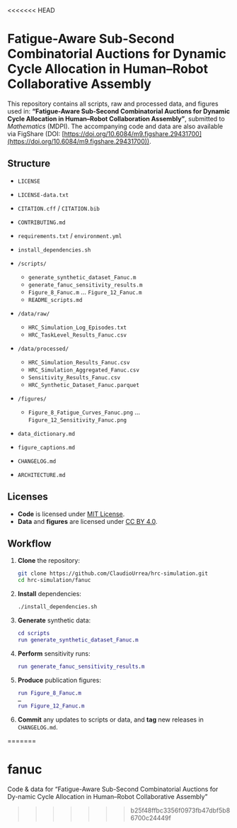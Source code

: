 <<<<<<< HEAD
# Fatigue-Aware Sub-Second Combinatorial Auctions for Dynamic Cycle Allocation in Human–Robot Collaborative Assembly

This repository contains all scripts, raw and processed data, and figures used in:
**“Fatigue-Aware Sub-Second Combinatorial Auctions for Dynamic Cycle Allocation in Human–Robot Collaboration Assembly”**, submitted to *Mathematics* (MDPI). The accompanying code and data are also available via FigShare (DOI: [https://doi.org/10.6084/m9.figshare.29431700](https://doi.org/10.6084/m9.figshare.29431700)).

## Structure

* `LICENSE`
* `LICENSE-data.txt`
* `CITATION.cff` / `CITATION.bib`
* `CONTRIBUTING.md`
* `requirements.txt` / `environment.yml`
* `install_dependencies.sh`
* `/scripts/`

  * `generate_synthetic_dataset_Fanuc.m`
  * `generate_fanuc_sensitivity_results.m`
  * `Figure_8_Fanuc.m` … `Figure_12_Fanuc.m`
  * `README_scripts.md`
* `/data/raw/`

  * `HRC_Simulation_Log_Episodes.txt`
  * `HRC_TaskLevel_Results_Fanuc.csv`
* `/data/processed/`

  * `HRC_Simulation_Results_Fanuc.csv`
  * `HRC_Simulation_Aggregated_Fanuc.csv`
  * `Sensitivity_Results_Fanuc.csv`
  * `HRC_Synthetic_Dataset_Fanuc.parquet`
* `/figures/`

  * `Figure_8_Fatigue_Curves_Fanuc.png` … `Figure_12_Sensitivity_Fanuc.png`
* `data_dictionary.md`
* `figure_captions.md`
* `CHANGELOG.md`
* `ARCHITECTURE.md`

## Licenses

* **Code** is licensed under [MIT License](LICENSE).
* **Data** and **figures** are licensed under [CC BY 4.0](LICENSE-data.txt).

## Workflow

1. **Clone** the repository:

   ```bash
   git clone https://github.com/ClaudioUrrea/hrc-simulation.git
   cd hrc-simulation/fanuc
   ```
2. **Install** dependencies:

   ```bash
   ./install_dependencies.sh
   ```
3. **Generate** synthetic data:

   ```matlab
   cd scripts
   run generate_synthetic_dataset_Fanuc.m
   ```
4. **Perform** sensitivity runs:

   ```matlab
   run generate_fanuc_sensitivity_results.m
   ```
5. **Produce** publication figures:

   ```matlab
   run Figure_8_Fanuc.m
   …
   run Figure_12_Fanuc.m
   ```
6. **Commit** any updates to scripts or data, and **tag** new releases in `CHANGELOG.md`.

=======
# fanuc
Code &amp; data for “Fatigue-Aware Sub-Second Combinatorial Auctions for Dy-namic Cycle Allocation in Human–Robot Collaborative Assembly”
>>>>>>> b25f48ffbc3356f0973fb47dbf5b86700c24449f
